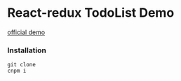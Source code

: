 React-redux TodoList Demo
==========================

[official demo](http://redux.js.org/docs/basics/ExampleTodoList.html)

### Installation

```
git clone 
cnpm i
```
